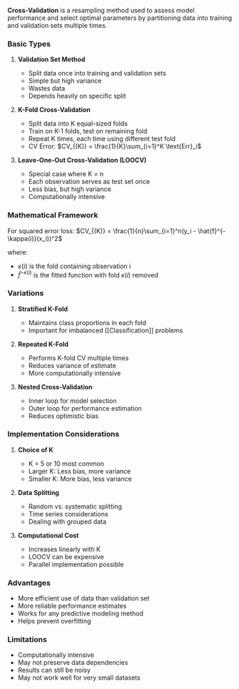 **Cross-Validation** is a resampling method used to assess model performance and select optimal parameters by partitioning data into training and validation sets multiple times.

### Basic Types

1. **Validation Set Method**
   - Split data once into training and validation sets
   - Simple but high variance
   - Wastes data
   - Depends heavily on specific split

2. **K-Fold Cross-Validation**
   - Split data into K equal-sized folds
   - Train on K-1 folds, test on remaining fold
   - Repeat K times, each time using different test fold
   - CV Error: $CV_{(K)} = \frac{1}{K}\sum_{i=1}^K \text{Err}_i$

3. **Leave-One-Out Cross-Validation (LOOCV)**
   - Special case where K = n
   - Each observation serves as test set once
   - Less bias, but high variance
   - Computationally intensive

### Mathematical Framework

For squared error loss:
$CV_{(K)} = \frac{1}{n}\sum_{i=1}^n(y_i - \hat{f}^{-\kappa(i)}(x_i))^2$

where:
- $\kappa(i)$ is the fold containing observation i
- $\hat{f}^{-\kappa(i)}$ is the fitted function with fold $\kappa(i)$ removed

### Variations

1. **Stratified K-Fold**
   - Maintains class proportions in each fold
   - Important for imbalanced [[Classification]] problems

2. **Repeated K-Fold**
   - Performs K-fold CV multiple times
   - Reduces variance of estimate
   - More computationally intensive

3. **Nested Cross-Validation**
   - Inner loop for model selection
   - Outer loop for performance estimation
   - Reduces optimistic bias

### Implementation Considerations

1. **Choice of K**
   - K = 5 or 10 most common
   - Larger K: Less bias, more variance
   - Smaller K: More bias, less variance

2. **Data Splitting**
   - Random vs. systematic splitting
   - Time series considerations
   - Dealing with grouped data

3. **Computational Cost**
   - Increases linearly with K
   - LOOCV can be expensive
   - Parallel implementation possible

### Advantages
- More efficient use of data than validation set
- More reliable performance estimates
- Works for any predictive modeling method
- Helps prevent overfitting

### Limitations
- Computationally intensive
- May not preserve data dependencies
- Results can still be noisy
- May not work well for very small datasets